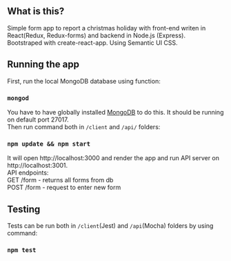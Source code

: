 ## What is this?
Simple form app to report a christmas holiday with front-end writen in React(Redux, Redux-forms) and backend in Node.js (Express).</br>
Bootstraped with create-react-app. Using Semantic UI CSS.

## Running the app

First, run the local MongoDB database using function:

### `mongod`

You have to have globally installed [MongoDB](https://www.mongodb.com/download-center) to do this. It should be running on default port 27017.</br>
Then run command both in `/client` and `/api/` folders:

### `npm update && npm start`

It will open http://localhost:3000 and render the app and run API server on http://localhost:3001. </br>
API endpoints:</br>
GET /form - returns all forms from db</br>
POST /form - request to enter new form

## Testing

Tests can be run both in `/client`(Jest) and `/api`(Mocha) folders by using command: 

### `npm test`





